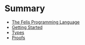 # Summary

- [The Felis Programming Language](./ch00-00-preface.md)
- [Getting Started](./ch01-00-getting-started.md)
- [Types](./ch02-00-types.md)
- [Proofs](./ch03-00-proofs.md)
